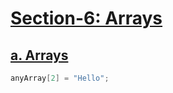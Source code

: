 # [Section-6: Arrays]()

<div align="justify">

## [a. Arrays]()


```java  
anyArray[2] = "Hello";
```

</div>

